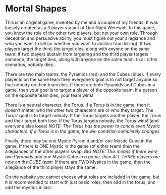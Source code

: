# Mortal Shapes

This is an original game, invented by me and a couple of my friends. It was loosely created as a 3 player variant of One Night Werewolf. In this game, you know the role of the other two players, but not your own role. Through deception and persuasive ability, you must figure out your allegiance and who you want to kill (or whether you want to abstain from killing). If two players target the third, the target dies, along with anyone on the same team. If two players abstain from targeting and the third player targets someone, the target dies, along with anyone on the same team. In all other scenarios, nobody dies.

There are two main teams, the Pyramids (red) and the Cubes (blue). If every player is on the same team then everyone's goal is to not target anyone so that nobody on their team dies. If there are both Pyramids and Cubes in a game, then your goal is to target a player of the opposite team. If a person on the opposite team dies, your team wins!

There is a neutral character, the Torus. If a Torus is in the game, then it doesn't matter who the other two characters are or who they target. The Torus' goal is to target nobody. If the Torus targets another player, the Torus and their target both lose. If the Torus targets nobody, the Torus wins! (and everyone else loses) *NOTE: The Torus has the power to cancel even Mystic characters. If a Torus is in the game, the win condition completely changes.*

Finally, there may be one Mystic Pyramid and/or one Mystic Cube in the game. If there is ONE Mystic in the game (of either team) then the allegiances of the other players swap. *BIG NOTE: This means if there were two Pyramids and one Mystic Cube in a game, then ALL THREE players are now on the CUBE team.* If there are TWO Mystics in the game, then the allegiance of the third player stays the same.

On the website you cannot choose what roles are included in the game, but it is recommended to start with just basic roles, then add in the torus, and add the mystics in last.
